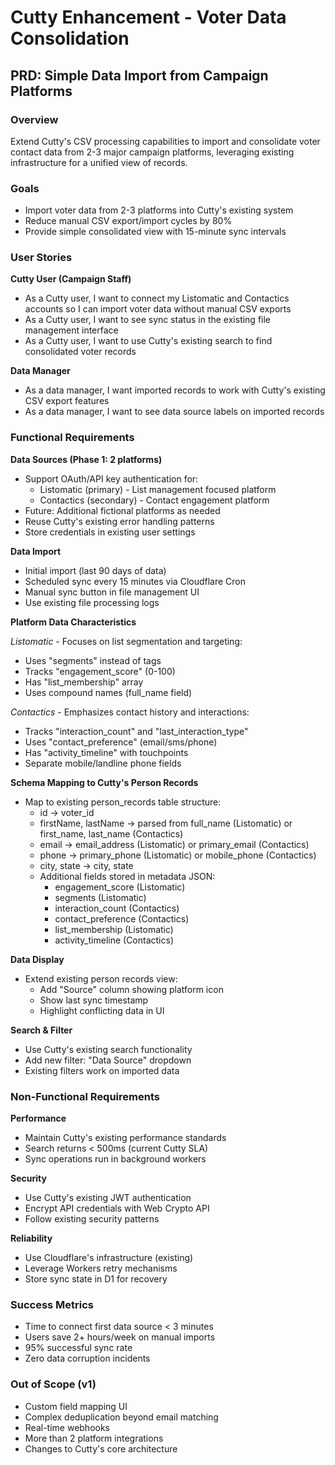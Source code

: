 # Cutty Enhancement - Voter Data Consolidation

## PRD: Simple Data Import from Campaign Platforms

### Overview
Extend Cutty's CSV processing capabilities to import and consolidate voter contact data from 2-3 major campaign platforms, leveraging existing infrastructure for a unified view of records.

### Goals
- Import voter data from 2-3 platforms into Cutty's existing system
- Reduce manual CSV export/import cycles by 80%
- Provide simple consolidated view with 15-minute sync intervals

### User Stories

**Cutty User (Campaign Staff)**
- As a Cutty user, I want to connect my Listomatic and Contactics accounts so I can import voter data without manual CSV exports
- As a Cutty user, I want to see sync status in the existing file management interface
- As a Cutty user, I want to use Cutty's existing search to find consolidated voter records

**Data Manager**
- As a data manager, I want imported records to work with Cutty's existing CSV export features
- As a data manager, I want to see data source labels on imported records

### Functional Requirements

**Data Sources (Phase 1: 2 platforms)**
- Support OAuth/API key authentication for:
  - Listomatic (primary) - List management focused platform
  - Contactics (secondary) - Contact engagement platform
- Future: Additional fictional platforms as needed
- Reuse Cutty's existing error handling patterns
- Store credentials in existing user settings

**Data Import**
- Initial import (last 90 days of data)
- Scheduled sync every 15 minutes via Cloudflare Cron
- Manual sync button in file management UI
- Use existing file processing logs

**Platform Data Characteristics**

*Listomatic* - Focuses on list segmentation and targeting:
- Uses "segments" instead of tags
- Tracks "engagement_score" (0-100)
- Has "list_membership" array
- Uses compound names (full_name field)

*Contactics* - Emphasizes contact history and interactions:
- Tracks "interaction_count" and "last_interaction_type"
- Uses "contact_preference" (email/sms/phone)
- Has "activity_timeline" with touchpoints
- Separate mobile/landline phone fields

**Schema Mapping to Cutty's Person Records**
- Map to existing person_records table structure:
  - id → voter_id
  - firstName, lastName → parsed from full_name (Listomatic) or first_name, last_name (Contactics)
  - email → email_address (Listomatic) or primary_email (Contactics)
  - phone → primary_phone (Listomatic) or mobile_phone (Contactics)
  - city, state → city, state
  - Additional fields stored in metadata JSON:
    - engagement_score (Listomatic)
    - segments (Listomatic)
    - interaction_count (Contactics)
    - contact_preference (Contactics)
    - list_membership (Listomatic)
    - activity_timeline (Contactics)

**Data Display**
- Extend existing person records view:
  - Add "Source" column showing platform icon
  - Show last sync timestamp
  - Highlight conflicting data in UI
  
**Search & Filter**
- Use Cutty's existing search functionality
- Add new filter: "Data Source" dropdown
- Existing filters work on imported data

### Non-Functional Requirements

**Performance**
- Maintain Cutty's existing performance standards
- Search returns < 500ms (current Cutty SLA)
- Sync operations run in background workers

**Security**
- Use Cutty's existing JWT authentication
- Encrypt API credentials with Web Crypto API
- Follow existing security patterns

**Reliability**
- Use Cloudflare's infrastructure (existing)
- Leverage Workers retry mechanisms
- Store sync state in D1 for recovery

### Success Metrics
- Time to connect first data source < 3 minutes
- Users save 2+ hours/week on manual imports
- 95% successful sync rate
- Zero data corruption incidents

### Out of Scope (v1)
- Custom field mapping UI
- Complex deduplication beyond email matching
- Real-time webhooks
- More than 2 platform integrations
- Changes to Cutty's core architecture
